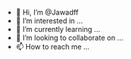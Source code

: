 - 👋 Hi, I’m @Jawadff
- 👀 I’m interested in ...
- 🌱 I’m currently learning ...
- 💞️ I’m looking to collaborate on ...
- 📫 How to reach me ...

<!---
Jawadff/Jawadff is a ✨ special ✨ repository because its `README.md` (this file) appears on your GitHub profile.
You can click the Preview link to take a look at your changes.
--->
